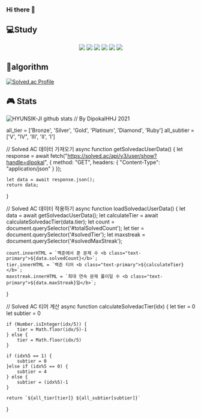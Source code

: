### Hi there 👋

<!--
**HYUNSIK-JI/HYUNSIK-JI** is a ✨ _special_ ✨ repository because its `README.md` (this file) appears on your GitHub profile.
Here are some ideas to get you started:

- 🔭 I’m currently working on ...
- 🌱 I’m currently learning ...
- 👯 I’m looking to collaborate on ...
- 🤔 I’m looking for help with ...
- 💬 Ask me about ...
- 📫 How to reach me: ...
- 😄 Pronouns: ...
- ⚡ Fun fact: ...
-->
<h2>💻Study</h2>
    
<div style="text-align:center">    
  <img src="https://img.shields.io/badge/HTML5-red?style=flat-square&logo=html5&logoColor=white"/>
  <img src="https://img.shields.io/badge/CSS-orange?style=flat-square&logo=css3&logoColor=white"/>
  <img src="https://img.shields.io/badge/JAVASCRIPT-yellow?style=flat-square&logo=javascript&logoColor=white"/>
  <img src="https://img.shields.io/badge/Python-red?style=flat-square&logo=Pythont&logoColor=white"/>
  <img src="https://img.shields.io/badge/Unity-blue?style=flat-square&logo=Unityt&logoColor=white"/>
  <img src="https://img.shields.io/badge/Spring5-green?style=flat-square&logo=Spring5t&logoColor=white"/>
</div>

<h2>🥇algorithm</h2>

<div sytle="text-align:center">
    
  [![Solved.ac Profile](http://mazassumnida.wtf/api/v2/generate_badge?boj=wlgustlra)](https://solved.ac/wlgustlra/)
</div>

<h2>🎮 Stats </h2>

![HYUNSIK-JI github stats](https://github-readme-stats.vercel.app/api?username=HYUNSIK-JI&show_icons=true)
// By DipokalHHJ 2021

all_tier = ['Bronze', 'Silver', 'Gold', 'Platinum', 'Diamond', 'Ruby']
all_subtier = ['V', "IV", 'III', 'II', 'I']

// Solved AC 데이터 가져오기
async function getSolvedacUserData() {
    let response = await fetch("https://solved.ac/api/v3/user/show?handle=dipokal", {
        method: "GET",
        headers: {
            "Content-Type": "application/json"
        }
    });

    let data = await response.json();
    return data;
}

// Solved AC 데이터 적용하기
async function loadSolvedacUserData() {
    let data = await getSolvedacUserData();
    let calculateTier = await calculateSolvedacTier(data.tier);
    let count = document.querySelector('#totalSolvedCount');
    let tier = document.querySelector('#solvedTier');
    let maxstreak = document.querySelector('#solvedMaxStreak');

    count.innerHTML = `백준에서 푼 문제 수 <b class="text-primary">${data.solvedCount}</b>`;
    tier.innerHTML = `백준 티어 <b class="text-primary">${calculateTier}</b>`;
    maxstreak.innerHTML = `최대 연속 문제 풀이일 수 <b class="text-primary">${data.maxStreak}일</b>`;

}


// Solved AC 티어 계산
async function calculateSolvedacTier(idx) {
    let tier = 0
    let subtier = 0

    if (Number.isInteger(idx/5)) {
        tier = Math.floor(idx/5)-1
    } else {
        tier = Math.floor(idx/5)
    }

    if (idx%5 == 1) {
        subtier = 0
    }else if (idx%5 == 0) {
        subtier = 4
    } else {
        subtier = (idx%5)-1
    }

    return `${all_tier[tier]} ${all_subtier[subtier]}`
}
